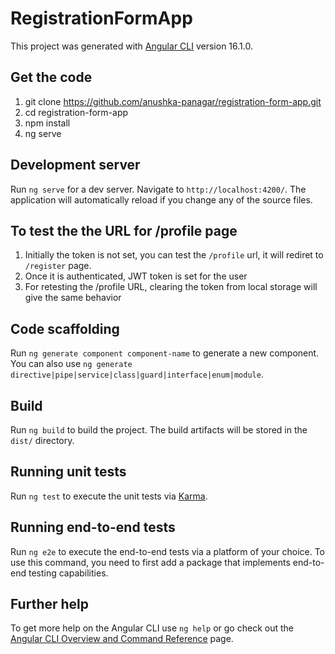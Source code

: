 # RegistrationFormApp

This project was generated with [Angular CLI](https://github.com/angular/angular-cli) version 16.1.0.

## Get the code

1. git clone https://github.com/anushka-panagar/registration-form-app.git
2. cd registration-form-app
3. npm install
4. ng serve

## Development server

Run `ng serve` for a dev server. Navigate to `http://localhost:4200/`. The application will automatically reload if you change any of the source files.

## To test the the URL for /profile page

1. Initially the token is not set, you can test the `/profile` url, it will rediret to `/register` page.
2. Once it is authenticated, JWT token is set for the user
3. For retesting the /profile URL, clearing the token from local storage will give the same behavior

## Code scaffolding

Run `ng generate component component-name` to generate a new component. You can also use `ng generate directive|pipe|service|class|guard|interface|enum|module`.

## Build

Run `ng build` to build the project. The build artifacts will be stored in the `dist/` directory.

## Running unit tests

Run `ng test` to execute the unit tests via [Karma](https://karma-runner.github.io).

## Running end-to-end tests

Run `ng e2e` to execute the end-to-end tests via a platform of your choice. To use this command, you need to first add a package that implements end-to-end testing capabilities.

## Further help

To get more help on the Angular CLI use `ng help` or go check out the [Angular CLI Overview and Command Reference](https://angular.io/cli) page.
